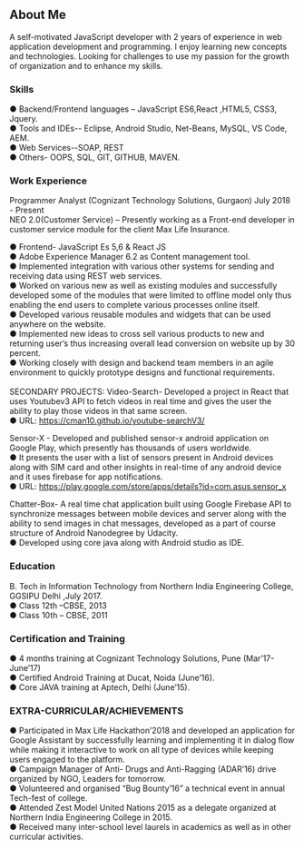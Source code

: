 ## About Me

A self-motivated JavaScript developer with 2 years of experience in web application development and
programming. I enjoy learning new concepts and technologies. Looking for challenges to use my passion for the growth of organization and to enhance my skills.

### Skills

● Backend/Frontend languages – JavaScript ES6,React ,HTML5, CSS3, Jquery.  
● Tools and IDEs-- Eclipse, Android Studio, Net-Beans, MySQL, VS Code, AEM.  
● Web Services--SOAP, REST   
● Others- OOPS, SQL, GIT, GITHUB, MAVEN.  

### Work Experience 
Programmer Analyst (Cognizant Technology Solutions, Gurgaon) July 2018 - Present  
NEO 2.0(Customer Service) – Presently working as a Front-end developer in customer service module for the client Max Life Insurance.	

●	Frontend- JavaScript Es 5,6 & React JS </br>
●	Adobe Experience Manager 6.2 as Content management tool.</br>
●	Implemented integration with various other systems for sending and receiving data using REST web services.</br>
●	Worked on various new as well as existing modules and successfully developed some of the modules that were limited to offline model only thus enabling the end users to complete various processes online itself.</br>
● Developed various reusable modules and widgets that can be used anywhere on the website.</br>
●	Implemented new ideas to cross sell various products to new and returning user’s thus increasing overall lead conversion on website up by 30 percent.</br>
●	Working closely with design and backend team members in an agile environment to quickly prototype designs and functional requirements.</br>
</br>
SECONDARY PROJECTS:
Video-Search- Developed a project in React that uses Youtubev3 API to fetch videos in real time and gives the user the ability to play those videos in that same screen. </br>
●	URL: https://cman10.github.io/youtube-searchV3/ </br>

Sensor-X - Developed and published sensor-x android application on Google Play, which presently has thousands of users worldwide. </br>
●	It presents the user with a list of sensors present in Android devices along with SIM card and other insights in real-time of any android device and it uses firebase for app notifications. </br>
●	URL: https://play.google.com/store/apps/details?id=com.asus.sensor_x </br>

Chatter-Box- A real time chat application built using Google Firebase API to synchronize messages between mobile devices and server along with the ability to send images in chat messages, developed as a part of course structure of Android Nanodegree by Udacity. </br>
●	Developed using core java along with Android studio as IDE.


### Education

B. Tech in Information Technology from Northern India Engineering College, GGSIPU Delhi ,July 2017.  
● Class 12th –CBSE, 2013  
● Class 10th – CBSE, 2011  

### Certification and Training

● 4 months training at Cognizant Technology Solutions, Pune (Mar’17- June’17)  
● Certified Android Training at Ducat, Noida (June’16).  
● Core JAVA training at Aptech, Delhi (June’15).  

### EXTRA-CURRICULAR/ACHIEVEMENTS
●	Participated in Max Life Hackathon’2018 and developed an application for Google Assistant by successfully learning and implementing it in dialog flow while making it interactive to work on all type of devices while keeping users engaged to the platform. </br>
●	Campaign Manager of Anti- Drugs and Anti-Ragging (ADAR’16) drive organized by NGO, Leaders for tomorrow. </br>
●	Volunteered and organised “Bug Bounty’16” a technical event in annual Tech-fest of college. </br>
●	Attended Zest Model United Nations 2015 as a delegate organized at Northern India Engineering College in 2015. </br>
●	Received many inter-school level laurels in academics as well as in other curricular activities. </br>

